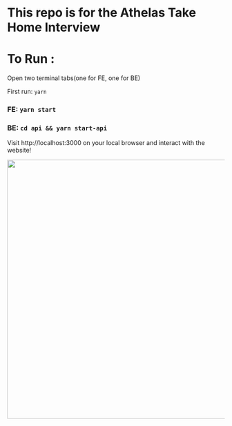 # This repo is for the Athelas Take Home Interview

# To Run :

Open two terminal tabs(one for FE, one for BE)

First run: ``` yarn ```

### FE: ``` yarn start ```
### BE: ``` cd api && yarn start-api ```

Visit http://localhost:3000 on your local browser and interact with the website!

<img src ="/api/static/img/uploads/readme/Screen Shot 2022-04-27 at 10.17.37 AM.png" width= 600/>


